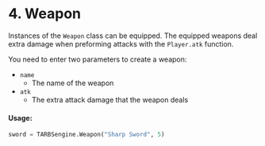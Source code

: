 # 4. Weapon

Instances of the `Weapon` class can be equipped. The equipped weapons deal extra damage when preforming attacks with the `Player.atk` function.

You need to enter two parameters to create a weapon:

* `name`
  * The name of the weapon
* `atk`
  * The extra attack damage that the weapon deals

#### Usage:

```python
sword = TARBSengine.Weapon("Sharp Sword", 5)
```

